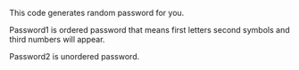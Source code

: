 This code generates random password for you.

Password1 is ordered password that means first letters second symbols and third numbers will appear.

Password2 is unordered password.
